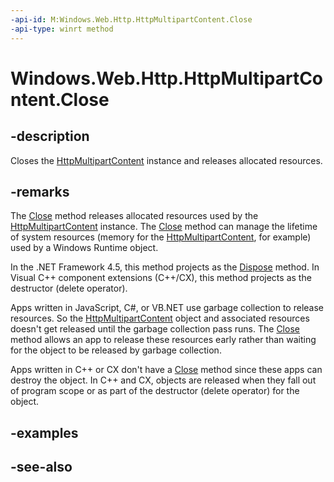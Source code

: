 ```yaml
---
-api-id: M:Windows.Web.Http.HttpMultipartContent.Close
-api-type: winrt method
---
```


<!-- Method syntax
public void Close()
-->

# Windows.Web.Http.HttpMultipartContent.Close

## -description
Closes the [HttpMultipartContent](httpmultipartcontent.md) instance and releases allocated resources.

## -remarks
The [Close](httpmultipartcontent_close_811482585.md) method releases allocated resources used by the [HttpMultipartContent](httpmultipartcontent.md) instance. The [Close](httpmultipartcontent_close_811482585.md) method can manage the lifetime of system resources (memory for the [HttpMultipartContent](httpmultipartcontent.md), for example) used by a Windows Runtime object.

In the .NET Framework 4.5, this method projects as the [Dispose](httpmultipartcontent_dispose.md) method. In Visual C++ component extensions (C++/CX), this method projects as the destructor (delete operator).

Apps written in JavaScript, C#, or VB.NET use garbage collection to release resources. So the [HttpMultipartContent](httpmultipartcontent.md) object and associated resources doesn't get released until the garbage collection pass runs. The [Close](httpmultipartcontent_close.md) method allows an app to release these resources early rather than waiting for the object to be released by garbage collection.

Apps written in C++ or CX don't have a [Close](httpmultipartcontent_close.md) method since these apps can destroy the object. In C++ and CX, objects are released when they fall out of program scope or as part of the destructor (delete operator) for the object.

## -examples

## -see-also
